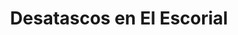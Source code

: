 ---
id: 'service-100'
title: 'Desatascos en El Escorial'
titleMeta: "Desatascos - Poceros en El Escorial | Pociten" 

lugar: 'Torrejón de Ardoz'
mediumImage: 'el-escorial.webp'
largeImage: 'el-escorial.webp'
metaContent: "Desatascos - Poceros en El Escorial 🛠️ Servicio 24/7 🕑 Soluciones eficientes y económicas. ☎️ 647 376 782"
canonical: https://www.desatascos-madrid.com/desatascos/el-escorial

detailBreadcrumbSubTitle: 'Single Service'
detailBreadcrumbDesc: 'Somos la empresa de desatascos más económica en toda la Comunidad de Madrid. Llámanos y compruébalo.'


title2: 'Desatascos en El Escorial'
#PARRAFO color negro de fondo y letras en verde
detailSubTitle: 'Desatascos y poceros en el Escorial, Soluciones a problemas de saneamiento'

#PARRAFO slider
parrafo: "Soluciones rápidas y efectivas para problemas de saneamiento en el Escorial, Servicios de desatascos y pocería"

#PARRAFO Primera pregunta

descripcion: "<h2>Desatascos en El Escorial - Redes de Saneamiento</h2>

<p>En El Escorial, la eficiencia de las redes de saneamiento es crucial para el bienestar de la comunidad. Los servicios de <strong>desatascos en El Escorial</strong> son esenciales para mantener el flujo óptimo del sistema de alcantarillado, evitando inconvenientes y posibles problemas de salud pública.</p>"

#Set inner Html con contenido variable

contenidoDescripcion: "




<h2>¿Por qué son importantes los desatascos en El Escorial?</h2>

<p>El sistema de alcantarillado y las redes de saneamiento en El Escorial juegan un papel vital en la gestión del agua residencial y comercial. Un atasco puede causar desde malos olores hasta inundaciones, afectando la vida diaria de los residentes y la operatividad de los negocios.</p>

<h3>Prevención y Mantenimiento</h3>

<p>La prevención es clave en el manejo eficaz de las <strong>redes de saneamiento</strong>. Un mantenimiento regular por parte de <strong>poceros en El Escorial</strong> puede evitar la acumulación de residuos que conduce a atascos severos.</p>
"
contenidoDescripcion1: "

<h2>Servicios de Desatascos y Pocería en El Escorial</h2>

<p>Los profesionales de desatascos en El Escorial están equipados con tecnología avanzada, como la <strong>inspección con cámara</strong>, para diagnosticar y resolver problemas de atascos con precisión y eficacia.</p>

<h3>Inspección con Cámara</h3>

<p>La <strong>inspección con cámara</strong> es una herramienta esencial para los servicios de desatascos, permitiendo a los técnicos visualizar en tiempo real el estado interno de las tuberías y localizar la causa exacta del atasco.</p>

<h3>Limpieza de Arquetas y Alcantarillado</h3>

<p>Las <strong>arquetas</strong>, puntos de acceso al sistema de alcantarillado, a menudo requieren limpieza para eliminar los residuos que impiden el flujo normal del agua. La limpieza regular del alcantarillado previene atascos y asegura una red de saneamiento eficiente.</p>

"

contenidoDescripcion2: "

<h2>Técnicas Avanzadas en Pocería</h2>

<p>Los especialistas en pocería en El Escorial utilizan técnicas avanzadas, como la hidrodinámica a alta presión, para limpiar y desatascar tuberías sin dañar la infraestructura existente.</p>

<h3>Beneficios de un Servicio Profesional de Desatascos</h3>

<ul>
    <p><strong>- Prevención de daños mayores:</strong> Un desatasco a tiempo puede evitar daños estructurales en el sistema de alcantarillado y en las propiedades.</p>
    <br/>
    <p><strong>- Salud pública:</strong> La eliminación eficiente de atascos reduce el riesgo de problemas de salud relacionados con el estancamiento del agua y la proliferación de bacterias.</p>
    <br/>
    <p><strong>- Ahorro económico:</strong> Invertir en mantenimiento preventivo y desatascos profesionales puede ahorrar costes significativos a largo plazo.</p>
</ul>
"

contenidoDescripcion3: "
<h2>¿Cómo elegir el mejor servicio de desatascos en El Escorial?</h2>

<p>Seleccionar un servicio de desatascos confiable en El Escorial implica considerar su experiencia, tecnología empleada y la capacidad de ofrecer soluciones rápidas y efectivas. La transparencia en la comunicación y los presupuestos también son aspectos cruciales.</p>

<p>Los servicios de <strong>desatascos y pocería en El Escorial</strong> son fundamentales para el mantenimiento de una comunidad saludable y operativa. La elección de profesionales cualificados y equipados con la tecnología adecuada garantiza la longevidad y eficiencia de las redes de saneamiento.</p>

<p>En resumen, la inversión en servicios de desatascos y mantenimiento preventivo no solo protege la infraestructura de saneamiento, sino que también contribuye al bienestar general de la comunidad en El Escorial.</p>

"

#FAqs de la pagina

accordionData:




#PARRAFO TEXTO FONDO NEGRO LETRAS VERDES ANTES DE BOTON

parrafo1: '<h2>24 HORAS A TU SERVICIO</h2>'
isFeatured: true
---